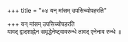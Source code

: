 +++
title = "०४ यन् मांसम् उपसिच्योपहरति"

+++
यन् मांसम् उपसिच्योपहरति  
यावद् द्वादशाह्नेन समृद्धेनेष्ट्वावरुन्धे तावद् एनेनाव रुन्धे ॥